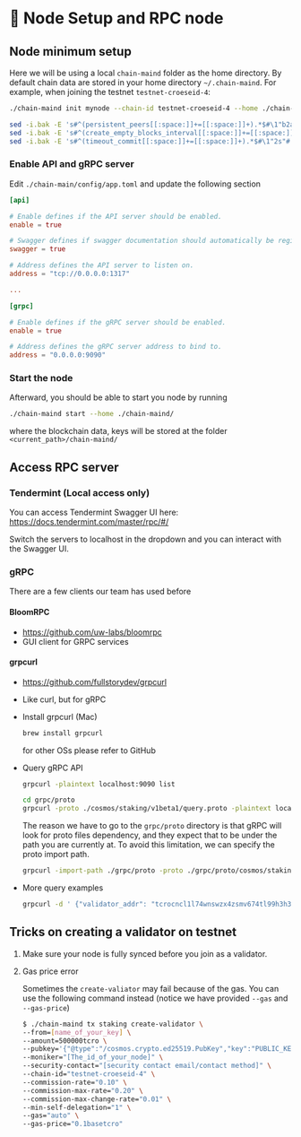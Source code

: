 # 🛂 Node Setup and RPC node

## Node minimum setup

Here we will be using a local `chain-maind` folder as the home directory. By default chain data are stored in your home directory `~/.chain-maind`. For example, when joining the testnet `testnet-croeseid-4`:

```bash
./chain-maind init mynode --chain-id testnet-croeseid-4 --home ./chain-maind

sed -i.bak -E 's#^(persistent_peers[[:space:]]+=[[:space:]]+).*$#\1"b2a4c8db43b815e1ed83ab4723a6af84ccb8e3e4@13.213.110.242:26656,c76d7d28141daf037bec919268d0f38e64fd8389@3.1.240.30:26656"#' ~/.chain-maind/config/config.toml
sed -i.bak -E 's#^(create_empty_blocks_interval[[:space:]]+=[[:space:]]+).*$#\1"5s"#' ~/.chain-maind/config/config.toml
sed -i.bak -E 's#^(timeout_commit[[:space:]]+=[[:space:]]+).*$#\1"2s"#' ~/.chain-maind/config/config.toml  
```

### Enable API and gRPC server

Edit `./chain-main/config/app.toml` and update the following section

```toml
[api]

# Enable defines if the API server should be enabled.
enable = true

# Swagger defines if swagger documentation should automatically be registered.
swagger = true

# Address defines the API server to listen on.
address = "tcp://0.0.0.0:1317"

...

[grpc]

# Enable defines if the gRPC server should be enabled.
enable = true

# Address defines the gRPC server address to bind to.
address = "0.0.0.0:9090"
```

### Start the node

Afterward, you should be able to start you node by running

```bash
./chain-maind start --home ./chain-maind/
```

where the blockchain data, keys will be stored at the folder `<current_path>/chain-maind/`

## Access RPC server

### Tendermint (Local access only)

You can access Tendermint Swagger UI here: https://docs.tendermint.com/master/rpc/#/

Switch the servers to localhost in the dropdown and you can interact with the Swagger UI.

### gRPC

There are a few clients our team has used before

#### BloomRPC

* https://github.com/uw-labs/bloomrpc
* GUI client for GRPC services

#### grpcurl

* https://github.com/fullstorydev/grpcurl
* Like curl, but for gRPC
*   Install grpcurl (Mac)

    ```bash
    brew install grpcurl
    ```

    for other OSs please refer to GitHub
*   Query gRPC API

    ```bash
    grpcurl -plaintext localhost:9090 list

    cd grpc/proto
    grpcurl -proto ./cosmos/staking/v1beta1/query.proto -plaintext localhost:9090 cosmos.staking.v1beta1.Query.Validators
    ```

    The reason we have to go to the `grpc/proto` directory is that gRPC will look for proto files dependency, and they expect that to be under the path you are currently at. To avoid this limitation, we can specify the proto import path.

    ```bash
    grpcurl -import-path ./grpc/proto -proto ./grpc/proto/cosmos/staking/v1beta1/query.proto -plaintext localhost:9090 cosmos.staking.v1beta1.Query.Validators
    ```
*   More query examples

    ```bash
    grpcurl -d ' {"validator_addr": "tcrocncl1l74wnswzx4zsmv674tl99h3h3fgj3al2tdzne7"}' -import-path ./grpc/proto -proto ./grpc/proto/cosmos/staking/v1beta1/query.proto -plaintext localhost:9090 cosmos.staking.v1beta1.Query.Validator
    ```

## Tricks on creating a validator on testnet

1. Make sure your node is fully synced before you join as a validator.
2.  Gas price error

    Sometimes the `create-valiator` may fail because of the gas. You can use the following command instead (notice we have provided `--gas` and `--gas-price`)

    ```bash
    $ ./chain-maind tx staking create-validator \
    --from=[name_of_your_key] \
    --amount=500000tcro \
    --pubkey='{"@type":"/cosmos.crypto.ed25519.PubKey","key":"PUBLIC_KEY"}'  \
    --moniker="[The_id_of_your_node]" \
    --security-contact="[security contact email/contact method]" \
    --chain-id="testnet-croeseid-4" \
    --commission-rate="0.10" \
    --commission-max-rate="0.20" \
    --commission-max-change-rate="0.01" \
    --min-self-delegation="1" \
    --gas="auto" \
    --gas-price="0.1basetcro"
    ```
